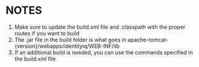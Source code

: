 # NOTES
1. Make sure to update the build.xml file and .classpath with the proper routes if you want to build
2. The .jar file in the build folder is what goes in apache-tomcat-{version}/webapps/identityiq/WEB-INF/lib
3. If an additional build is needed, you can use the commands specified in the build.xml file
